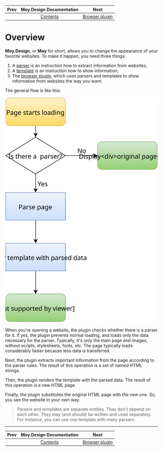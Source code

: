 
| Prev | Moy.Design Documentation          | Next                        |
| ---- |:---------------------------------:| --------------------------- |
|      | [Contents](../README.md#contents) | [Browser plugin](plugin.md#browser-plugin) |

# Overview

**Moy.Design**, or **Moy** for short, allows you to change the appearance of your favorite websites. To make it happen, you need three things:

1. A [parser](parser.md#parser) is an instruction how to extract information from websites;
2. A [template](template.md#template) is an instruction how to show information;
3. The [browser plugin](plugin.md#browser-plugin), which uses parsers and templates to show information from websites the way you want.

The general flow is like this:

![General flow](general-flow.svg)

When you're opening a website, the plugin checks whether there is a parser for it. If yes, the plugin prevents normal loading, and loads only the data necessary for the parser. Typically, it's only the main page and images, without scripts, stylesheets, fonts, etc. The page typically loads considerably faster because less data is transferred.

Next, the plugin extracts important information from the page according to the parser rules. The result of this operation is a set of named HTML strings.

Then, the plugin renders the template with the parsed data. The result of this operation is a new HTML page.

Finally, the plugin substitutes the original HTML page with the new one. So, you see the website in your own way.

> Parsers and templates are separate entities. They don't depend on each other. They may (and should) be written and used separately. For instance, you can use one template with many parsers.

---

| Prev | Moy.Design Documentation          | Next                        |
| ---- |:---------------------------------:| --------------------------- |
|      | [Contents](../README.md#contents) | [Browser plugin](plugin.md#browser-plugin) |
